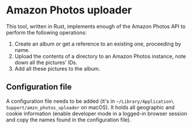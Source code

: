 # Amazon Photos uploader

This tool, written in Rust, implements enough of the Amazon Photos API to perform the following operations:
1. Create an album or get a reference to an existing one, proceeding by name.
2. Upload the contents of a directory to an Amazon Photos instance, note down all the pictures' IDs.
3. Add all these pictures to the album.

## Configuration file

A configuration file needs to be added (it's in `~/Library/Application\ Support/amzn_photos_uploader` on macOS). It holds all geographic and cookie information (enable developer mode in a logged-in browser session and copy the names found in the configuration file).